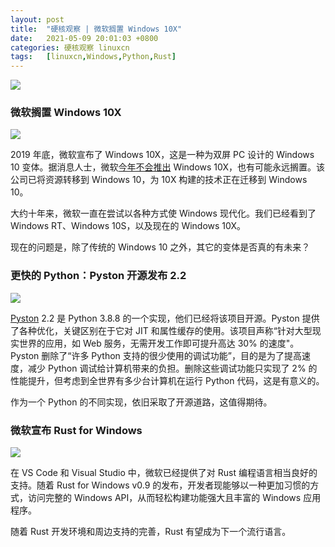 ```yaml
---
layout: post
title:	"硬核观察 | 微软搁置 Windows 10X"
date:	2021-05-09 20:01:03 +0800 
categories:	硬核观察 linuxcn 
tags:	[linuxcn,Windows,Python,Rust]
---
```



![](/Asserts/Images//attachment/album/202105/09/200001p17x7qq7as518xnb.jpg)


### 微软搁置 Windows 10X


![](/Asserts/Images//attachment/album/202105/09/200013vrhz9oh66hi6irrj.jpg)


2019 年底，微软宣布了 Windows 10X，这是一种为双屏 PC 设计的 Windows 10 变体。据消息人士，微软[今年不会推出](https://petri.com/microsoft-shelves-windows-10x-it-is-not-shipping-in-2021) Windows 10X，也有可能永远搁置。该公司已将资源转移到 Windows 10，为 10X 构建的技术正在迁移到 Windows 10。


大约十年来，微软一直在尝试以各种方式使 Windows 现代化。我们已经看到了 Windows RT、Windows 10S，以及现在的 Windows 10X。


现在的问题是，除了传统的 Windows 10 之外，其它的变体是否真的有未来？


### 更快的 Python：Pyston 开源发布 2.2


![](/Asserts/Images//attachment/album/202105/09/200031cbhe18bu2j4i4leo.jpg)


[Pyston](https://github.com/pyston/pyston) 2.2 是 Python 3.8.8 的一个实现，他们已经将该项目开源。Pyston 提供了各种优化，关键区别在于它对 JIT 和属性缓存的使用。该项目声称“针对大型现实世界的应用，如 Web 服务，无需开发工作即可提升高达 30% 的速度"。Pyston 删除了“许多 Python 支持的很少使用的调试功能”，目的是为了提高速度，减少 Python 调试给计算机带来的负担。删除这些调试功能只实现了 2% 的性能提升，但考虑到全世界有多少台计算机在运行 Python 代码，这是有意义的。


作为一个 Python 的不同实现，依旧采取了开源道路，这值得期待。


### 微软宣布 Rust for Windows


![](/Asserts/Images//attachment/album/202105/09/200047n09mq8x8beqq9t98.jpg)


在 VS Code 和 Visual Studio 中，微软已经提供了对 Rust 编程语言相当良好的支持。随着 Rust for Windows v0.9 的发布，开发者现能够以一种更加习惯的方式，访问完整的 Windows API，从而轻松构建功能强大且丰富的 Windows 应用程序。


随着 Rust 开发环境和周边支持的完善，Rust 有望成为下一个流行语言。
